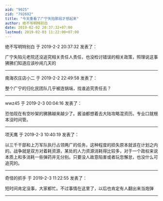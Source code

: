 ```yaml
---
aid: "9025"
zid: "792692"
title: "今天重看了广宁失陷那段才想起来"
author: 绝不写明特别白
date: 2019-02-02 20:37:32+07:00
lastmod: 2019-02-03 11:22:00+07:00
---
```


绝不写明特别白 于 2019-2-2 20:37:32 发表了：

广宁失陷元老院还没追究相关责任人责任，也没检讨错误的相关政策，照理说这事狒狒们知道应该吵闹几天的

---

南海农庄店小二 于 2019-2-2 22:49:58 发表了：

整个广宁的归化民团队几乎被连锅端，找谁追究责任去？

---

wwz45 于 2019-2-3 00:04:16 发表了：

恐怕现在有空吵架的狒狒越来越少了。酱油都想着去大陆攻略混资历。专业口就根本没时间管。

---

项天鹰 于 2019-2-3 10:40:19 发表了：

以三千干部和上万军队执行占领两广的任务，这种程度的损失原本就该在计划之内的。战争就是双方对着耗资源，某处的人力资源消耗得比较多，对于一个政权来说本质上和多消耗一些弹药并无分别。只要没人故意陷害或者玩忽懈怠，也没什么可追究的。

---

奇怪的抓手 于 2019-2-3 11:22:55 发表了：

短时间肯定没事，大家都忙。不过事情在这里了，以后也肯定有人翻出来当炮弹

---
